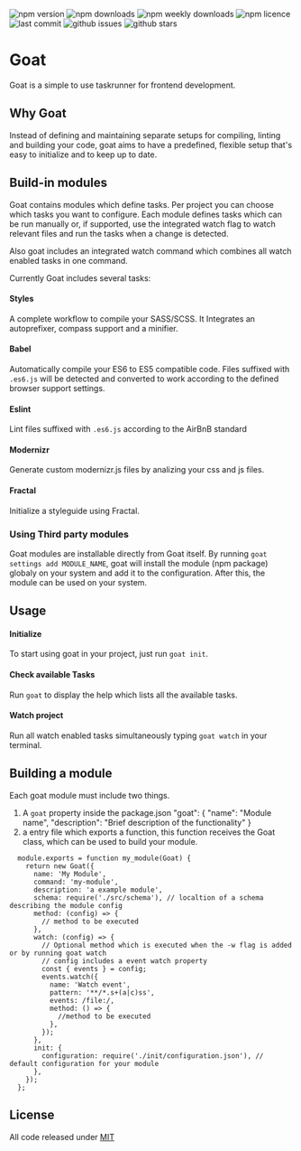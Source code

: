 ![npm version](https://badgen.net/npm/v/@geit/goat?icon=npm)
![npm downloads](https://badgen.net/npm/dt/@geit/goat?icon=npm)
![npm weekly downloads](https://badgen.net/npm/dw/@geit/goat?icon=npm)
![npm licence](https://badgen.net/npm/license/@geit/goat)
![last commit](https://badgen.net//github/last-commit/stefspakman/Goat?icon=github)
![github issues](https://badgen.net//github/issues/stefspakman/Goat?icon=github)
![github stars](https://badgen.net//github/stars/stefspakman/Goat?icon=github)

# Goat
Goat is a simple to use taskrunner for frontend development. 

## Why Goat
Instead of defining and maintaining separate setups for compiling, linting and building your code, goat aims to have a predefined, flexible setup that's easy to initialize and to keep up to date. 

## Build-in modules
Goat contains modules which define tasks. Per project you can choose which tasks you want to configure. Each module defines tasks which can be run manually or, if supported, use the integrated watch flag to watch relevant files and run the tasks when a change is detected. 

Also goat includes an integrated watch command which combines all watch enabled tasks in one command.

Currently Goat includes several tasks:
#### Styles
A complete workflow to compile your SASS/SCSS. It Integrates an autoprefixer, compass support and a minifier.
#### Babel
Automatically compile your ES6 to ES5 compatible code. Files suffixed with `.es6.js` will be detected and converted to work according to the defined browser support settings.
#### Eslint
Lint files suffixed with `.es6.js` according to the AirBnB standard
#### Modernizr
Generate custom modernizr.js files by analizing your css and js files.
#### Fractal
Initialize a styleguide using Fractal.

### Using Third party modules
Goat modules are installable directly from Goat itself. By running `goat settings add MODULE_NAME`, goat will install the module (npm package) globaly on your system and add it to the configuration. After this, the module can be used on your system.

## Usage
#### Initialize
To start using goat in your project, just run `goat init`.
#### Check available Tasks
Run `goat` to display the help which lists all the available tasks.
#### Watch project
Run all watch enabled tasks simultaneously typing `goat watch` in your terminal.

## Building a module
Each goat module must include two things.
1. A `goat` property inside the package.json 
  "goat": {
    "name": "Module name",
    "description": "Brief description of the functionality"
  }
2. a entry file which exports a function, this function receives the Goat class, which can be used to build your module.
  ```
    module.exports = function my_module(Goat) {
      return new Goat({
        name: 'My Module',
        command: 'my-module',
        description: 'a example module',
        schema: require('./src/schema'), // localtion of a schema describing the module config
        method: (config) => {
          // method to be executed
        },
        watch: (config) => {
          // Optional method which is executed when the -w flag is added or by running goat watch
          // config includes a event watch property
          const { events } = config;
          events.watch({
            name: 'Watch event',
            pattern: '**/*.s+(a|c)ss',
            events: /file:/,
            method: () => {
              //method to be executed
            },
          });
        },
        init: {
          configuration: require('./init/configuration.json'), // default configuration for your module
        },
      });
    };
  ```


## License

All code released under [MIT]

[mit]: https://github.com/stefspakman/Goat/blob/master/LICENSE